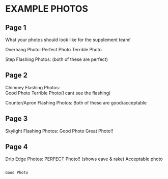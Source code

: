 # EXAMPLE PHOTOS

## Page 1

What your photos should look like for the supplement team! 
 
Overhang Photo: 
      Perfect Photo                                                                   Terrible Photo  
 
 
 
 
 
 
 
 
 
 
 
 
 
 
 
 
 
 
 
 
 
 
 
 
Step Flashing Photos: (both of these are perfect)

## Page 2

Chimney Flashing Photos:  
  Good Photo                                                            Terrible Photo(I cant see the flashing)  
 
 
 
 
 
 
 
 
 
 
 
 
 
 
 
 
 
 
 
 
 
 
 
Counter/Apron Flashing Photos: 
 Both of these are good/acceptable

## Page 3

Skylight Flashing Photos: 
   Good Photo                                                                      Great Photo!!

## Page 4

Drip Edge Photos: 
PERFECT Photo!! (shows eave & rake)                            Acceptable photo  
 
 
 
 
 
 
 
 
 
 
 
 
 
 
 
 
                                                                                             Good Photo

